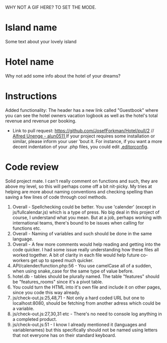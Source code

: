 WHY NOT A GIF HERE? TO SET THE MODE.

# Island name

Some text about your lovely island

# Hotel name

Why not add some info about the hotel of your dreams?

# Instructions

Added functionality: 
The header has a new link called "Guestbook" where you can see the hotel owners vacation logbook as well as the hotel's total revenue and revenue per booking. 

- Link to pull request: https://github.com/JosefForkman/Hotel/pull/2
// [Alfred Unenge - alun0511
](https://github.com/alun0511)
If your project requires some installation or similar, please inform your user 'bout it. For instance, if you want a more decent indentation of your .php files, you could edit [.editorconfig]('/.editorconfig').

# Code review


Solid project mate. I can't really comment on functions and such, they are above my level, so this will perhaps come off a bit nit-picky. My tries at helping are more about naming conventions and checking spelling than saving a few lines of code through cool methods.


1. Overall - Spellchecking could be better. You use 'calender' (except in js/fullcalendar.js) which is a type of press. No big deal in this project of course, I understand what you mean. But at a job, perhaps working with international teams, there's bound to be issues when calling for functions etc.
2. Overall - Naming of variables and such should be done in the same language.
3. Overall - A few more comments would help reading and getting into the code quicker. I had some issue really understanding how these files all worked together. A bit of clarity in each file would help future co-workers get up to speed much quicker. 
4. API/calender/function.php:56 - You use camelCase all of a sudden, when using snake_case for the same type of value before.
5. hotel.db - tables should be plurally named. The table "features" should be "features_rooms" since it's a pivot table.
6. You could turn the HTML <head> into it's own file and include it on other pages, since you code this way already.
7. js/check-out.js:25,48,71 - Not only a hard coded URL but one to localhost:8080, should be fetching from another adress which could be a variable. 
8. js/check-out.js:27,30,31 etc - There's no need to console log anything in a completed product.
9. js/check-out.js:51 - I know I already mentioned it (languages and variablenames) but this specifically should not be named using letters that not everyone has on their standard keyboard.
